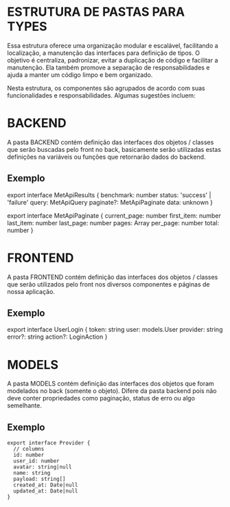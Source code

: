# ESTRUTURA DE PASTAS PARA TYPES

Essa estrutura oferece uma organização modular e escalável, facilitando a localização, a manutenção das interfaces para definição de tipos. O objetivo é centraliza, padronizar, evitar a duplicação de código e facilitar a manutenção. Ela também promove a separação de responsabilidades e ajuda a manter um código limpo e bem organizado.

Nesta estrutura, os componentes são agrupados de acordo com suas funcionalidades e responsabilidades. Algumas sugestões incluem:

# BACKEND

A pasta BACKEND contém definição das interfaces dos objetos / classes que serão buscadas pelo front no back, basicamente serão utilizadas estas definições na variáveis ou funções que retornarão dados do backend.

## Exemplo

export interface MetApiResults {
benchmark: number
status: 'success' | 'failure'
query: MetApiQuery
paginate?: MetApiPaginate
data: unknown
}

export interface MetApiPaginate {
current_page: number
first_item: number
last_item: number
last_page: number
pages: Array<number>
per_page: number
total: number
}

# FRONTEND

A pasta FRONTEND contém definição das interfaces dos objetos / classes que serão utilizados pelo front nos diversos componentes e páginas de nossa aplicação.

## Exemplo

export interface UserLogin {
token: string
user: models.User
provider: string
error?: string
action?: LoginAction
}

# MODELS

A pasta MODELS contém definição das interfaces dos objetos que foram modelados no back (somente o objeto). Difere da pasta backend pois não deve conter propriedades como paginação, status de erro ou algo semelhante.

## Exemplo

    export interface Provider {
      // columns
      id: number
      user_id: number
      avatar: string|null
      name: string
      payload: string[]
      created_at: Date|null
      updated_at: Date|null
    }
